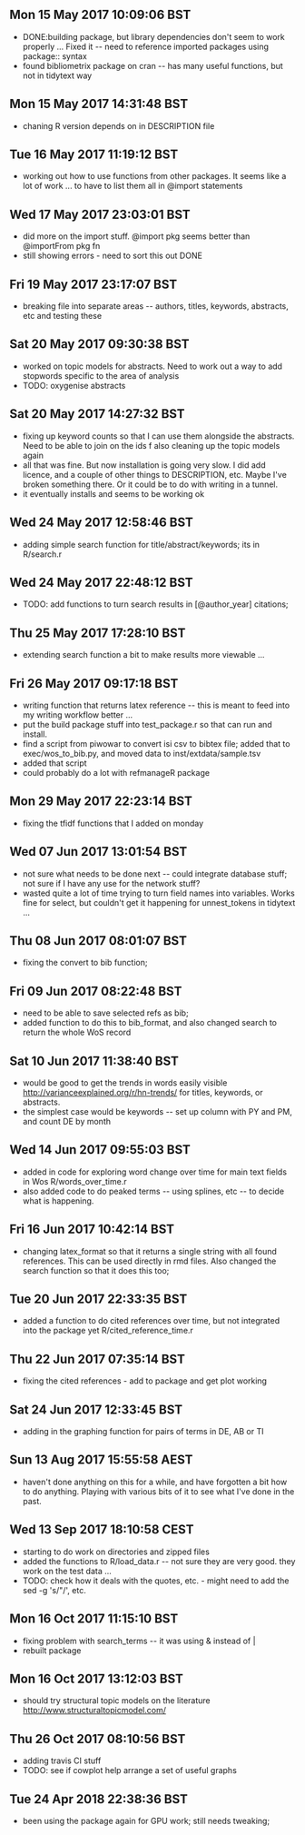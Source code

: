 
## Mon 15 May 2017 10:09:06 BST
- DONE:building package, but library dependencies don't seem to work properly ... Fixed it -- need to reference imported packages using package:: syntax
- found bibliometrix package on cran -- has many useful functions, but not in tidytext way

## Mon 15 May 2017 14:31:48 BST
-  chaning R version depends on in DESCRIPTION file

## Tue 16 May 2017 11:19:12 BST
- working out how to use functions from other packages. It seems like a lot of work ... to have to list them all in @import statements 

## Wed 17 May 2017 23:03:01 BST
- did more on the import stuff. @import pkg seems better than @importFrom pkg fn
- still showing errors - need to sort this out DONE

## Fri 19 May 2017 23:17:07 BST
- breaking file into separate areas -- authors, titles, keywords, abstracts, etc and testing these

## Sat 20 May 2017 09:30:38 BST
- worked on topic models for abstracts. Need to work out a way to add stopwords specific to the area of analysis 
- TODO: oxygenise abstracts

## Sat 20 May 2017 14:27:32 BST
- fixing up keyword counts so that I can use them alongside the abstracts. Need to be able to join on the ids 
f also cleaning up the topic models again
- all that was fine. But now installation is going very slow. I did add licence, and a couple of other things to DESCRIPTION, etc. Maybe I've broken something there. Or it could be to do with writing in a tunnel. 
- it eventually installs and seems to be working ok

## Wed 24 May 2017 12:58:46 BST
- adding simple search function for title/abstract/keywords; its in R/search.r 

## Wed 24 May 2017 22:48:12 BST
- TODO: add functions to turn search results in [@author_year] citations;  

## Thu 25 May 2017 17:28:10 BST
- extending search function a bit to make results more viewable ... 

## Fri 26 May 2017 09:17:18 BST
- writing function that returns latex reference  -- this is meant to feed into my writing workflow better ... 
- put the build package stuff into test_package.r so that can run and install.
- find a script from piwowar to convert isi csv to bibtex file; added that to exec/wos_to_bib.py, and moved data to inst/extdata/sample.tsv 
- added that script
- could probably do a lot with refmanageR package

## Mon 29 May 2017 22:23:14 BST
- fixing the tfidf functions that I added on monday

## Wed 07 Jun 2017 13:01:54 BST
- not sure what needs to be done next -- could integrate database stuff; not sure if I have any use for the network stuff? 
- wasted quite a lot of time trying to turn field names into variables. Works fine for select, but couldn't get it happening for unnest_tokens in tidytext ... 

## Thu 08 Jun 2017 08:01:07 BST
- fixing the convert to bib function;  

## Fri 09 Jun 2017 08:22:48 BST
- need to be able to save selected refs as bib; 
- added function to do this to bib_format, and also changed search to return the whole WoS record

## Sat 10 Jun 2017 11:38:40 BST
- would be good to get the trends in words easily visible http://varianceexplained.org/r/hn-trends/ for titles, keywords, or abstracts.
- the simplest case would be keywords  -- set up column with PY and PM, and count DE by month

## Wed 14 Jun 2017 09:55:03 BST
- added in code for exploring word change over time for main text fields in Wos R/words_over_time.r 
- also added code to do peaked terms -- using splines, etc -- to decide what is happening. 

## Fri 16 Jun 2017 10:42:14 BST
- changing latex_format so that it returns a single string with all found references. This can be used directly in rmd files.  Also changed the search function so that it does this too;  

## Tue 20 Jun 2017 22:33:35 BST
- added a function to do cited references over time, but not integrated into the package yet R/cited_reference_time.r 

## Thu 22 Jun 2017 07:35:14 BST
- fixing the cited references - add to package and get plot working 

## Sat 24 Jun 2017 12:33:45 BST
- adding in the graphing function for pairs of terms in DE, AB or TI 

## Sun 13 Aug 2017 15:55:58 AEST
- haven't done anything on this for a while, and have forgotten a bit how to do anything. Playing with various bits of it to see what I've done in the past.  

## Wed 13 Sep 2017 18:10:58 CEST
- starting to do work on directories and zipped files 
- added the functions to R/load_data.r -- not sure they are very good. they work on the test data ... 
- TODO: check how it deals with the quotes, etc. - might need to add the sed -g 's/"/', etc. 

## Mon 16 Oct 2017 11:15:10 BST
 - fixing problem with search_terms -- it was using & instead of | 
 - rebuilt package

## Mon 16 Oct 2017 13:12:03 BST
- should try structural topic models on the literature http://www.structuraltopicmodel.com/ 

## Thu 26 Oct 2017 08:10:56 BST
- adding travis CI stuff 
- TODO: see if cowplot help arrange a set of useful graphs

## Tue 24 Apr 2018 22:38:36 BST
- been using the package again for GPU work; still needs tweaking; 
